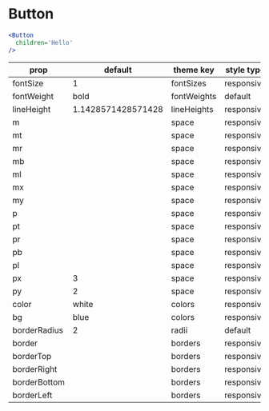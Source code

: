 # Button

```.jsx
<Button
  children='Hello'
/>
```

prop | default | theme key | style type
---|---|---|---
fontSize | 1 | fontSizes | responsive
fontWeight | bold | fontWeights | default
lineHeight | 1.1428571428571428 | lineHeights | responsive
m |  | space | responsive
mt |  | space | responsive
mr |  | space | responsive
mb |  | space | responsive
ml |  | space | responsive
mx |  | space | responsive
my |  | space | responsive
p |  | space | responsive
pt |  | space | responsive
pr |  | space | responsive
pb |  | space | responsive
pl |  | space | responsive
px | 3 | space | responsive
py | 2 | space | responsive
color | white | colors | responsive
bg | blue | colors | responsive
borderRadius | 2 | radii | default
border |  | borders | responsive
borderTop |  | borders | responsive
borderRight |  | borders | responsive
borderBottom |  | borders | responsive
borderLeft |  | borders | responsive